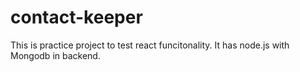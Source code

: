 # contact-keeper

  This is practice project to test react funcitonality. It has node.js with Mongodb in backend.
